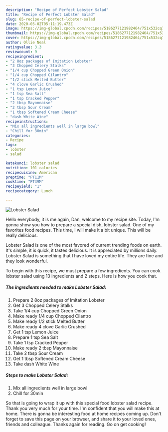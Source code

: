 ```yaml
---
description: "Recipe of Perfect Lobster Salad"
title: "Recipe of Perfect Lobster Salad"
slug: 65-recipe-of-perfect-lobster-salad
date: 2020-05-02T05:11:19.473Z
image: https://img-global.cpcdn.com/recipes/5186277121982464/751x532cq70/lobster-salad-recipe-main-photo.jpg
thumbnail: https://img-global.cpcdn.com/recipes/5186277121982464/751x532cq70/lobster-salad-recipe-main-photo.jpg
cover: https://img-global.cpcdn.com/recipes/5186277121982464/751x532cq70/lobster-salad-recipe-main-photo.jpg
author: Ollie Neal
ratingvalue: 3.3
reviewcount: 9
recipeingredient:
- "2 8oz packages of Imitation Lobster"
- "3 Chopped Celery Stalks"
- "1/4 cup Chopped Green Onion"
- "1/4 cup Chopped Cilantro"
- "1/2 stick Melted Butter"
- "4 clove Garlic Crushed"
- "1 tsp Lemon Juice"
- "1 tsp Sea Salt"
- "1 tsp Cracked Pepper"
- "2 tbsp Mayonnaise"
- "2 tbsp Sour Cream"
- "1 tbsp Softened Cream Cheese"
- "dash White Wine"
recipeinstructions:
- "Mix all ingredients well in large bowl"
- "Chill for 30min"
categories:
- Recipe
tags:
- lobster
- salad

katakunci: lobster salad 
nutrition: 101 calories
recipecuisine: American
preptime: "PT11M"
cooktime: "PT39M"
recipeyield: "1"
recipecategory: Lunch

---
```



![Lobster Salad](https://img-global.cpcdn.com/recipes/5186277121982464/751x532cq70/lobster-salad-recipe-main-photo.jpg)

Hello everybody, it is me again, Dan, welcome to my recipe site. Today, I'm gonna show you how to prepare a special dish, lobster salad. One of my favorites food recipes. This time, I will make it a bit unique. This will be really delicious.

Lobster Salad is one of the most favored of current trending foods on earth. It's simple, it is quick, it tastes delicious. It is appreciated by millions daily. Lobster Salad is something that I have loved my entire life. They are fine and they look wonderful.




To begin with this recipe, we must prepare a few ingredients. You can cook lobster salad using 13 ingredients and 2 steps. Here is how you cook that.

<!--inarticleads1-->

##### The ingredients needed to make Lobster Salad:

1. Prepare 2 8oz packages of Imitation Lobster
1. Get 3 Chopped Celery Stalks
1. Take 1/4 cup Chopped Green Onion
1. Make ready 1/4 cup Chopped Cilantro
1. Make ready 1/2 stick Melted Butter
1. Make ready 4 clove Garlic Crushed
1. Get 1 tsp Lemon Juice
1. Prepare 1 tsp Sea Salt
1. Take 1 tsp Cracked Pepper
1. Make ready 2 tbsp Mayonnaise
1. Take 2 tbsp Sour Cream
1. Get 1 tbsp Softened Cream Cheese
1. Take dash White Wine




<!--inarticleads2-->

##### Steps to make Lobster Salad:

1. Mix all ingredients well in large bowl
1. Chill for 30min




So that is going to wrap it up with this special food lobster salad recipe. Thank you very much for your time. I'm confident that you will make this at home. There is gonna be interesting food at home recipes coming up. Don't forget to save this page on your browser, and share it to your loved ones, friends and colleague. Thanks again for reading. Go on get cooking!

